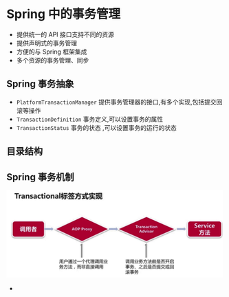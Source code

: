 # Spring 中的事务管理

- 提供统一的 API 接口支持不同的资源
- 提供声明式的事务管理
- 方便的与 Spring 框架集成
- 多个资源的事务管理、同步

## Spring 事务抽象

- `PlatformTransactionManager` 提供事务管理器的接口,有多个实现,包括提交回滚等操作
- `TransactionDefinition` 事务定义,可以设置事务的属性
- `TransactionStatus` 事务的状态 ,可以设置事务的运行的状态

## 目录结构

## Spring 事务机制



![image-20200101185302901](assets/image-20200101185302901.png)







- 